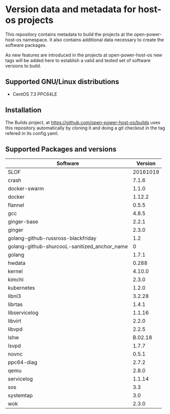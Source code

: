 # Version data and metadata for host-os projects #

This repository contains metadata to build the projects at the open-power-host-os
namespace.
It also contains additional data necessary to create the software packages.

As new features are introduced in the projects at open-power-host-os new tags will
be added here to establish a valid and tested set of software versions to build.

## Supported GNU/Linux distributions ##

* CentOS 7.3 PPC64LE

## Installation ##
The Builds project, at https://github.com/open-power-host-os/builds uses this
repository automatically by cloning it and doing a git checkout in the tag
refered in its config.yaml.

## Supported Packages and versions ##

<table>
  <thead>
    <th>Software</th>
    <th>Version</th>
  </thead>
  <tbody>
    <tr>
      <td>SLOF</td>
      <td>20161019</td>
    </tr>
    <tr>
      <td>crash</td>
      <td>7.1.6</td>
    </tr>
    <tr>
      <td>docker-swarm</td>
      <td>1.1.0</td>
    </tr>
    <tr>
      <td>docker</td>
      <td>1.12.2</td>
    </tr>
    <tr>
      <td>flannel</td>
      <td>0.5.5</td>
    </tr>
    <tr>
      <td>gcc</td>
      <td>4.8.5</td>
    </tr>
    <tr>
      <td>ginger-base</td>
      <td>2.2.1</td>
    </tr>
    <tr>
      <td>ginger</td>
      <td>2.3.0</td>
    </tr>
    <tr>
      <td>golang-github-russross-blackfriday</td>
      <td>1.2</td>
    </tr>
    <tr>
      <td>golang-github-shurcooL-sanitized_anchor_name</td>
      <td>0</td>
    </tr>
    <tr>
      <td>golang</td>
      <td>1.7.1</td>
    </tr>
    <tr>
      <td>hwdata</td>
      <td>0.288</td>
    </tr>
    <tr>
      <td>kernel</td>
      <td>4.10.0</td>
    </tr>
    <tr>
      <td>kimchi</td>
      <td>2.3.0</td>
    </tr>
    <tr>
      <td>kubernetes</td>
      <td>1.2.0</td>
    </tr>
    <tr>
      <td>libnl3</td>
      <td>3.2.28</td>
    </tr>
    <tr>
      <td>librtas</td>
      <td>1.4.1</td>
    </tr>
    <tr>
      <td>libservicelog</td>
      <td>1.1.16</td>
    </tr>
    <tr>
      <td>libvirt</td>
      <td>2.2.0</td>
    </tr>
    <tr>
      <td>libvpd</td>
      <td>2.2.5</td>
    </tr>
    <tr>
      <td>lshw</td>
      <td>B.02.18</td>
    </tr>
    <tr>
      <td>lsvpd</td>
      <td>1.7.7</td>
    </tr>
    <tr>
      <td>novnc</td>
      <td>0.5.1</td>
    </tr>
    <tr>
      <td>ppc64-diag</td>
      <td>2.7.2</td>
    </tr>
    <tr>
      <td>qemu</td>
      <td>2.8.0</td>
    </tr>
    <tr>
      <td>servicelog</td>
      <td>1.1.14</td>
    </tr>
    <tr>
      <td>sos</td>
      <td>3.3</td>
    </tr>
    <tr>
      <td>systemtap</td>
      <td>3.0</td>
    </tr>
    <tr>
      <td>wok</td>
      <td>2.3.0</td>
    </tr>
  </tbody>
</table>
